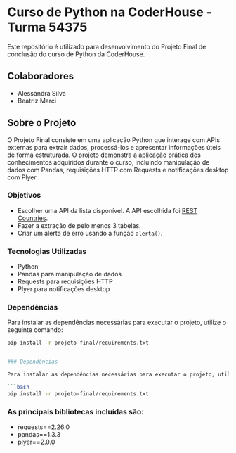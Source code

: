# Curso de Python na CoderHouse - Turma 54375

Este repositório é utilizado para desenvolvimento do Projeto Final de conclusão do curso de Python da CoderHouse.

## Colaboradores

- Alessandra Silva
- Beatriz Marci

## Sobre o Projeto

O Projeto Final consiste em uma aplicação Python que interage com APIs externas para extrair dados, processá-los e apresentar informações úteis de forma estruturada. O projeto demonstra a aplicação prática dos conhecimentos adquiridos durante o curso, incluindo manipulação de dados com Pandas, requisições HTTP com Requests e notificações desktop com Plyer.

### Objetivos

- Escolher uma API da lista disponível. A API escolhida foi [REST Countries](https://restcountries.com/v3.1/all).
- Fazer a extração de pelo menos 3 tabelas.
- Criar um alerta de erro usando a função `alerta()`.

### Tecnologias Utilizadas

- Python
- Pandas para manipulação de dados
- Requests para requisições HTTP
- Plyer para notificações desktop

### Dependências

Para instalar as dependências necessárias para executar o projeto, utilize o seguinte comando:

```bash
pip install -r projeto-final/requirements.txt


### Dependências

Para instalar as dependências necessárias para executar o projeto, utilize o seguinte comando:

```bash
pip install -r projeto-final/requirements.txt
```

### As principais bibliotecas incluídas são:

- requests==2.26.0
- pandas==1.3.3
- plyer==2.0.0
